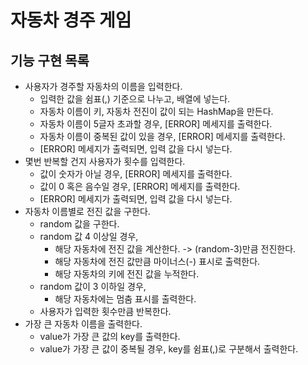# 자동차 경주 게임

## 기능 구현 목록
- 사용자가 경주할 자동차의 이름을 입력한다.
    - 입력한 값을 쉼표(,) 기준으로 나누고, 배열에 넣는다.
    - 자동차 이름이 키, 자동차 전진이 값이 되는 HashMap을 만든다.
    - 자동차 이름이 5글자 초과할 경우, [ERROR] 메세지를 출력한다.
    - 자동차 이름이 중복된 값이 있을 경우, [ERROR] 메세지를 출력한다.
    - [ERROR] 메세지가 출력되면, 입력 값을 다시 넣는다.
- 몇번 반복할 건지 사용자가 횟수를 입력한다.
    - 값이 숫자가 아닐 경우, [ERROR] 메세지를 출력한다.
    - 값이 0 혹은 음수일 경우, [ERROR] 메세지를 출력한다.
    - [ERROR] 메세지가 출력되면, 입력 값을 다시 넣는다.
- 자동차 이름별로 전진 값을 구한다.
    - random 값을 구한다.
    - random 값 4 이상일 경우, 
      - 해당 자동차에 전진 값을 계산한다. -> (random-3)만큼 전진한다.
      - 해당 자동차에 전진 값만큼 마이너스(-) 표시로 출력한다.
      - 해당 자동차의 키에 전진 값을 누적한다.
    - random 값이 3 이하일 경우,
      - 해당 자동차에는 멈춤 표시를 출력한다.
    - 사용자가 입력한 횟수만큼 반복한다.
- 가장 큰 자동차 이름을 출력한다.
    - value가 가장 큰 값의 key를 출력한다.
    - value가 가장 큰 값이 중복될 경우, key를 쉼표(,)로 구분해서 출력한다.
